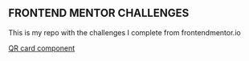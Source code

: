 ## FRONTEND MENTOR CHALLENGES

This is my repo with the challenges I complete from frontendmentor.io

[QR card component](qr-code-component/images/index.html)